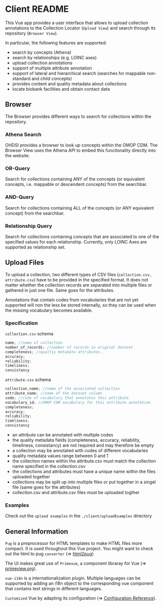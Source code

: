 # Client README

This Vue app provides a user interface that allows to upload collection annotations to the Collection Locator (`Upload View`) and search through its repository (`Browser View`).

In particular, the following features are supported:
- search by concepts (Athena)
- search by relationships (e.g. LOINC axes)
- upload collection annotations
- support of multiple attribute annotation
- support of lateral and hierarchical search (searches for mappable non-standard and child concepts)
- provides content and quality metadata about collections
- locate biobank facilities and obtain contact data

## Browser

The Browser provides different ways to search for collections within the repository.

### Athena Search
OHDSI provides a browser to look up concepts within the OMOP CDM. The Browser View uses the Athena API to embed this funcitonality directly into the website.

### OR-Query
Search for collections containing ANY of the concepts (or equivalent concepts, i.e. mappable or descendent concepts) from the searchbar.

### AND-Query
Search for collections containing ALL of the concepts (or ANY equivalent concept) from the searchbar.

### Relationship Query
Search for collections containing concepts that are associated to one of the specified values for each relationship. Currently, only LOINC Axes are supported as relationship set.

## Upload Files

To upload a collection, two different types of CSV files (`collection.csv, attribute.csv`) have to be provided in the specified format. It does not matter whether the collection records are separated into multiple files or gathered in just one file. Same goes for the attributes.

Annotations that contain codes from vocabularies that are not yet supported will non the less be stored internally, so they can be used when the missing vocabulary becomes available.

### Specification


`collection.csv` schema
```js
name; //name of collection
number_of_records; //number of records in original dataset
completeness; //qualtiy metadata attributes..
accuracy;
reliability;
timeliness;
consistancy
```
`attribute.csv` schema
```js
collection_name; //name of the associated collection
attribute_name; //name of the dataset column
code; //code of vocabulary that annotates this attribute
vocabulary_id; //OMOP CDM vocabulary for this attribute annotation
completeness;
accuracy;
reliability;
timeliness;
consistancy
```

- an attribute can be annotated with multiple codes
- the quality metadata fields (completeness, accuracy, reliability, timeliness, consistancy) are not required and may therefore be empty
- a collection may be annotated with codes of different vocabularies
- quality metadata values range between 0 and 1
- the collection names within the attribute.csv must match the collection name specified in the collection.csv
- the collections and attributes must have a unique name within the files uploaded together
- collections may be split up into multiple files or put together in a singel file (same goes for the attributes)
- collection.csv and attribute.csv files must be uploaded togther

### Examples
Check out the `upload examples` in the `./client/uploadExamples` directory



## General Information
`Pug` is a preprocessor for HTML templates to make HTML files more compact. It is used throughout this Vue project. You might want to check out the html to pug `converter` (=> [html2pug](https://html2pug.vercel.app/))

The UI makes great use of `Primevue`, a component libraray for Vue (=> [primeview.org](https://primevue.org/setup)).


`vue-i18n` is a internationalization plugin. Multiple languages can be supported by adding an i18n object to the corresponding vue component that contains text strings in different languages.

`Customized` Vue by adapting its configuration (=> [Configuration Reference](https://cli.vuejs.org/config/)).
